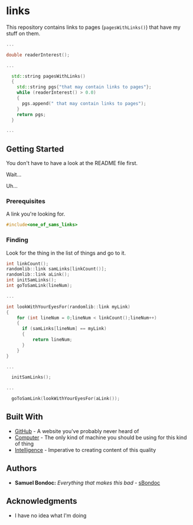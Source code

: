 # links

This repository contains links to pages (`pagesWithLinks()`) that have my stuff on them.

```c++
...

double readerInterest();

...

  std::string pagesWithLinks()
  {
    std::string pgs{"that may contain links to pages"};
    while (readerInterest() > 0.0)
    {
      pgs.append(" that may contain links to pages");
    }
    return pgs;
  }

...
```

## Getting Started

You don't have to have a look at the README file first.

Wait...

Uh...

### Prerequisites

A link you're looking for.

```c++
#include<one_of_sams_links>
```

### Finding

Look for the thing in the list of things and go to it.

```c++
int linkCount();
randomlib::link samLinks[linkCount()];
randomlib::link aLink();
int initSamLinks();
int goToSamLink(lineNum);

...

int lookWithYourEyesFor(randomlib::link myLink)
{
    for (int lineNum = 0;lineNum < linkCount();lineNum++)
    {
      if (samLinks[lineNum] == myLink)
      {
          return lineNum;
      }
    } 
}

...

  initSamLinks();

...

  goToSamLink(lookWithYourEyesFor(aLink());

```

## Built With

* [GitHub](https://github.com/) - A website you've probably never heard of
* [Computer](https://www.microsoft.com/en-us/windows/view-all-devices) - The only kind of machine you should be using for this kind of thing
* [Intelligence](https://bulbapedia.bulbagarden.net/wiki/Bidoof_(Pok%C3%A9mon)) - Imperative to creating content of this quality

## Authors

* **Samuel Bondoc:** *Everything that makes this bad* - [sBondoc](https://github.com/sBondoc)

## Acknowledgments

* I have no idea what I'm doing
